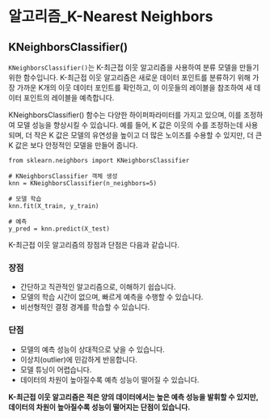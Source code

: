 # 알고리즘_K-Nearest Neighbors

## KNeighborsClassifier()

`KNeighborsClassifier()`는 K-최근접 이웃 알고리즘을 사용하여 분류 모델을 만들기 위한 함수입니다. K-최근접 이웃 알고리즘은 새로운 데이터 포인트를 분류하기 위해 가장 가까운 K개의 이웃 데이터 포인트를 확인하고, 이 이웃들의 레이블을 참조하여 새 데이터 포인트의 레이블을 예측합니다.

KNeighborsClassifier() 함수는 다양한 하이퍼파라미터를 가지고 있으며, 이를 조정하여 모델 성능을 향상시킬 수 있습니다. 예를 들어, K 값은 이웃의 수를 조정하는데 사용되며, 더 작은 K 값은 모델의 유연성을 높이고 더 많은 노이즈를 수용할 수 있지만, 더 큰 K 값은 보다 안정적인 모델을 만들어 줍니다.

```
from sklearn.neighbors import KNeighborsClassifier

# KNeighborsClassifier 객체 생성
knn = KNeighborsClassifier(n_neighbors=5)

# 모델 학습
knn.fit(X_train, y_train)

# 예측
y_pred = knn.predict(X_test)

```

K-최근접 이웃 알고리즘의 장점과 단점은 다음과 같습니다.

### 장점

- 간단하고 직관적인 알고리즘으로, 이해하기 쉽습니다.
- 모델의 학습 시간이 없으며, 빠르게 예측을 수행할 수 있습니다.
- 비선형적인 결정 경계를 학습할 수 있습니다.

### 단점

- 모델의 예측 성능이 상대적으로 낮을 수 있습니다.
- 이상치(outlier)에 민감하게 반응합니다.
- 모델 튜닝이 어렵습니다.
- 데이터의 차원이 높아질수록 예측 성능이 떨어질 수 있습니다.

**K-최근접 이웃 알고리즘은 적은 양의 데이터에서는 높은 예측 성능을 발휘할 수 있지만, 데이터의 차원이 높아질수록 성능이 떨어지는 단점이 있습니다.**